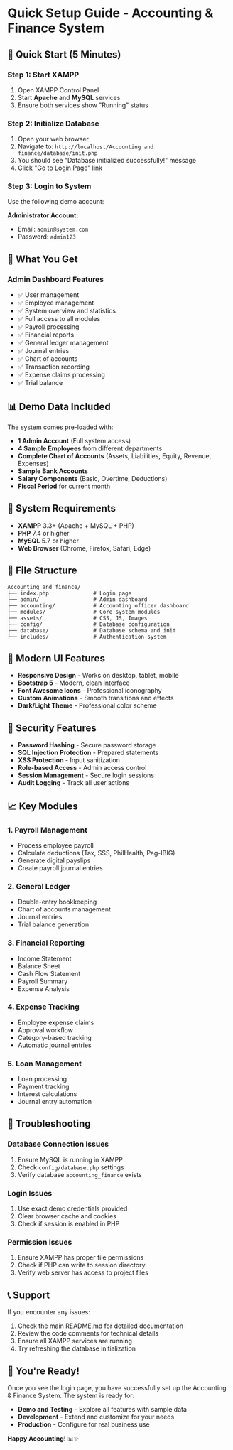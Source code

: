# Quick Setup Guide - Accounting & Finance System

## 🚀 Quick Start (5 Minutes)

### Step 1: Start XAMPP
1. Open XAMPP Control Panel
2. Start **Apache** and **MySQL** services
3. Ensure both services show "Running" status

### Step 2: Initialize Database
1. Open your web browser
2. Navigate to: `http://localhost/Accounting and finance/database/init.php`
3. You should see "Database initialized successfully!" message
4. Click "Go to Login Page" link

### Step 3: Login to System
Use the following demo account:

**Administrator Account:**
- Email: `admin@system.com`
- Password: `admin123`

## 🎯 What You Get

### Admin Dashboard Features
- ✅ User management
- ✅ Employee management
- ✅ System overview and statistics
- ✅ Full access to all modules
- ✅ Payroll processing
- ✅ Financial reports
- ✅ General ledger management
- ✅ Journal entries
- ✅ Chart of accounts
- ✅ Transaction recording
- ✅ Expense claims processing
- ✅ Trial balance

## 📊 Demo Data Included

The system comes pre-loaded with:
- **1 Admin Account** (Full system access)
- **4 Sample Employees** from different departments
- **Complete Chart of Accounts** (Assets, Liabilities, Equity, Revenue, Expenses)
- **Sample Bank Accounts**
- **Salary Components** (Basic, Overtime, Deductions)
- **Fiscal Period** for current month

## 🔧 System Requirements

- **XAMPP** 3.3+ (Apache + MySQL + PHP)
- **PHP** 7.4 or higher
- **MySQL** 5.7 or higher
- **Web Browser** (Chrome, Firefox, Safari, Edge)

## 📁 File Structure

```
Accounting and finance/
├── index.php              # Login page
├── admin/                 # Admin dashboard
├── accounting/            # Accounting officer dashboard
├── modules/               # Core system modules
├── assets/                # CSS, JS, Images
├── config/                # Database configuration
├── database/              # Database schema and init
└── includes/              # Authentication system
```

## 🎨 Modern UI Features

- **Responsive Design** - Works on desktop, tablet, mobile
- **Bootstrap 5** - Modern, clean interface
- **Font Awesome Icons** - Professional iconography
- **Custom Animations** - Smooth transitions and effects
- **Dark/Light Theme** - Professional color scheme

## 🔐 Security Features

- **Password Hashing** - Secure password storage
- **SQL Injection Protection** - Prepared statements
- **XSS Protection** - Input sanitization
- **Role-based Access** - Admin access control
- **Session Management** - Secure login sessions
- **Audit Logging** - Track all user actions

## 📈 Key Modules

### 1. Payroll Management
- Process employee payroll
- Calculate deductions (Tax, SSS, PhilHealth, Pag-IBIG)
- Generate digital payslips
- Create payroll journal entries

### 2. General Ledger
- Double-entry bookkeeping
- Chart of accounts management
- Journal entries
- Trial balance generation

### 3. Financial Reporting
- Income Statement
- Balance Sheet
- Cash Flow Statement
- Payroll Summary
- Expense Analysis

### 4. Expense Tracking
- Employee expense claims
- Approval workflow
- Category-based tracking
- Automatic journal entries

### 5. Loan Management
- Loan processing
- Payment tracking
- Interest calculations
- Journal entry automation

## 🚨 Troubleshooting

### Database Connection Issues
1. Ensure MySQL is running in XAMPP
2. Check `config/database.php` settings
3. Verify database `accounting_finance` exists

### Login Issues
1. Use exact demo credentials provided
2. Clear browser cache and cookies
3. Check if session is enabled in PHP

### Permission Issues
1. Ensure XAMPP has proper file permissions
2. Check if PHP can write to session directory
3. Verify web server has access to project files

## 📞 Support

If you encounter any issues:
1. Check the main README.md for detailed documentation
2. Review the code comments for technical details
3. Ensure all XAMPP services are running
4. Try refreshing the database initialization

## 🎉 You're Ready!

Once you see the login page, you have successfully set up the Accounting & Finance System. The system is ready for:

- **Demo and Testing** - Explore all features with sample data
- **Development** - Extend and customize for your needs
- **Production** - Configure for real business use

**Happy Accounting!** 📊✨
